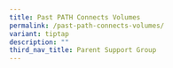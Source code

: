 ```yaml
---
title: Past PATH Connects Volumes
permalink: /past-path-connects-volumes/
variant: tiptap
description: ""
third_nav_title: Parent Support Group
---
```

<p></p>